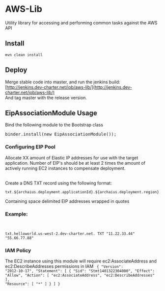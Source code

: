 # AWS-Lib

Utility library for accessing and performing common tasks against the AWS API


## Install

```
mvn clean install
```

## Deploy


Merge stable code into master, and run the jenkins build:
[http://jenkins.dev-charter.net/job/aws-lib/](http://jenkins.dev-charter.net/job/aws-lib/)
<br />
And tag master with the release version.

## EipAssociationModule Usage

Bind the following module to the Bootstrap class
<pre>
binder.install(new EipAssociationModule());
</pre>

### Configuring EIP Pool

Allocate XX amount of Elastic IP addresses for use with the target application. 
Number of EIP's should be at least 2 times the amount of actively running EC2 instances to compensate deployment.
<br /><br />

Create a DNS TXT record using the following format:
<br />

```
txt.${archaius.deployment.applicationId}.${archaius.deployment.region}.${aesd.archaius.deployment.domain}
```

Containing space delimited EIP addresses wrapped in quotes
<br />

### Example:
<br />

```
txt.helloworld.us-west-2.dev-charter.net. TXT "11.22.33.44" "55.66.77.88"
```

### IAM Policy
The EC2 instance using this module will require ec2:AssociateAddress and ec2:DescribeAddresses permissions in IAM
<code>
{
  "Version": "2012-10-17",
  "Statement": [
    {
      "Sid": "Stmt1401322304000",
      "Effect": "Allow",
      "Action": [
        "ec2:AssociateAddress",
        "ec2:DescribeAddresses"
      ],
      "Resource": [
        "*"
      ]
    }
  ]
}
</code>
